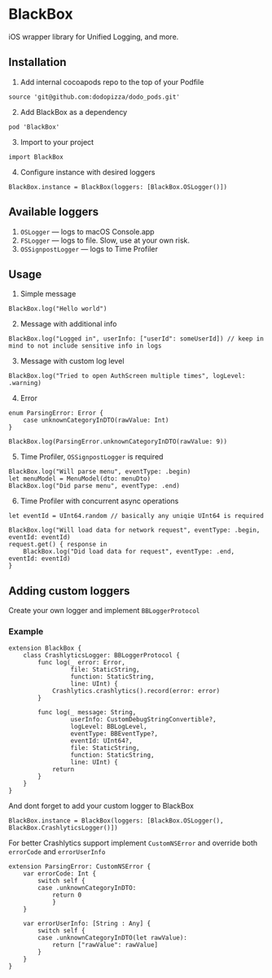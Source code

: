 # BlackBox
iOS wrapper library for Unified Logging, and more.

## Installation

1. Add internal cocoapods repo to the top of your Podfile
```
source 'git@github.com:dodopizza/dodo_pods.git'
```
2. Add BlackBox as a dependency
```
pod 'BlackBox'
```
3. Import to your project
```
import BlackBox
```
4. Configure instance with desired loggers
```
BlackBox.instance = BlackBox(loggers: [BlackBox.OSLogger()])
```

## Available loggers
1. `OSLogger` — logs to macOS Console.app
2. `FSLogger` — logs to file. Slow, use at your own risk.
3. `OSSignpostLogger` — logs to Time Profiler

## Usage
1. Simple message
```
BlackBox.log("Hello world")
```
2. Message with additional info
```
BlackBox.log("Logged in", userInfo: ["userId": someUserId]) // keep in mind to not include sensitive info in logs
```
3. Message with custom log level
```
BlackBox.log("Tried to open AuthScreen multiple times", logLevel: .warning)
```
4. Error
```
enum ParsingError: Error {
    case unknownCategoryInDTO(rawValue: Int)
}

BlackBox.log(ParsingError.unknownCategoryInDTO(rawValue: 9))
```
5. Time Profiler, `OSSignpostLogger` is required
```
BlackBox.log("Will parse menu", eventType: .begin)
let menuModel = MenuModel(dto: menuDto)
BlackBox.log("Did parse menu", eventType: .end)
```
6. Time Profiler with concurrent async operations
```
let eventId = UInt64.random // basically any uniqie UInt64 is required

BlackBox.log("Will load data for network request", eventType: .begin, eventId: eventId)
request.get() { response in
    BlackBox.log("Did load data for request", eventType: .end, eventId: eventId)
}
```

## Adding custom loggers
Create your own logger and implement `BBLoggerProtocol`

### Example
```
extension BlackBox {
    class CrashlyticsLogger: BBLoggerProtocol {
        func log(_ error: Error,
                 file: StaticString,
                 function: StaticString,
                 line: UInt) {
            Crashlytics.crashlytics().record(error: error)
        }

        func log(_ message: String,
                 userInfo: CustomDebugStringConvertible?,
                 logLevel: BBLogLevel,
                 eventType: BBEventType?,
                 eventId: UInt64?,
                 file: StaticString,
                 function: StaticString,
                 line: UInt) {
            return
        }
    }
}
```
And dont forget to add your custom logger to BlackBox
```
BlackBox.instance = BlackBox(loggers: [BlackBox.OSLogger(), BlackBox.CrashlyticsLogger()])
```

For better Crashlytics support implement `CustomNSError` and override both `errorCode` and `errorUserInfo` 
```
extension ParsingError: CustomNSError {
    var errorCode: Int {
        switch self {
        case .unknownCategoryInDTO:
            return 0
		    }
    }

    var errorUserInfo: [String : Any] {
        switch self {
        case .unknownCategoryInDTO(let rawValue):
            return ["rawValue": rawValue]
        }
    }
}
```
